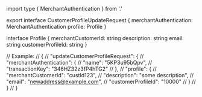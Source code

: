 import type { MerchantAuthentication } from '.'

export interface CustomerProfileUpdateRequest {
  merchantAuthentication: MerchantAuthentication
  profile: Profile
}

interface Profile {
  merchantCustomerId: string
  description: string
  email: string
  customerProfileId: string
}

// Example:
// {
//   "updateCustomerProfileRequest": {
//     "merchantAuthentication": {
//       "name": "5KP3u95bQpv",
//       "transactionKey": "346HZ32z3fP4hTG2"
//     },
//     "profile": {
//       "merchantCustomerId": "custId123",
//       "description": "some description",
//       "email": "newaddress@example.com",
//       "customerProfileId": "10000"
//     }
//   }
// }
